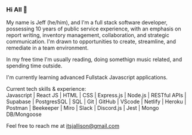 ### Hi All 👋

My name is Jeff (he/him), and I'm a full stack software developer, possessing 10 years of public service experience, with an emphasis on report writing, inventory management, collaboration, and strategic communication. I'm drawn to opportunities to create, streamline, and remediate in a team environment. 

In my free time I'm usually reading, doing somethign music related, and spending time outside.

I'm currently learning advanced Fullstack Javascript applications.

Current tech skills & experience: <br>
Javascript | React JS | HTML | CSS | Express.js | Node.js | RESTful APIs | Supabase | PostgresSQL | SQL | Git | GitHub | VScode | Netlify | Heroku | Postman | Beekeeper | Miro | Slack | Discord.js | Jest | Mongo DB/Mongoose

Feel free to reach me at itsjallison@gmail.com

<!--
**JeffreyAllison/JeffreyAllison** is a ✨ _special_ ✨ repository because its `README.md` (this file) appears on your GitHub profile.

Here are some ideas to get you started:

- 🔭 I’m currently working on ...
- 🌱 I’m currently learning ...
- 👯 I’m looking to collaborate on ...
- 🤔 I’m looking for help with ...
- 💬 Ask me about ...
- 📫 How to reach me: ...
- 😄 Pronouns: ...
- ⚡ Fun fact: ...
-->
